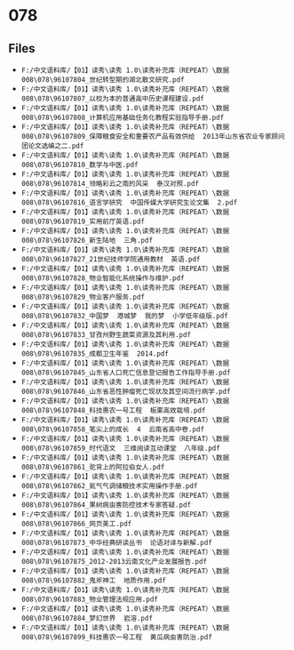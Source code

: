 # 078

## Files

- `F:/中文语料库/【01】读秀\读秀 1.0\读秀补充库（REPEAT）\数据008\078\96107804_世纪转型期的湖北散文研究.pdf`
- `F:/中文语料库/【01】读秀\读秀 1.0\读秀补充库（REPEAT）\数据008\078\96107807_以校为本的普通高中历史课程建设.pdf`
- `F:/中文语料库/【01】读秀\读秀 1.0\读秀补充库（REPEAT）\数据008\078\96107808_计算机应用基础任务化教程实验指导手册.pdf`
- `F:/中文语料库/【01】读秀\读秀 1.0\读秀补充库（REPEAT）\数据008\078\96107809_保障粮食安全和重要农产品有效供给  2013年山东省农业专家顾问团论文选编之二.pdf`
- `F:/中文语料库/【01】读秀\读秀 1.0\读秀补充库（REPEAT）\数据008\078\96107810_数学与中医.pdf`
- `F:/中文语料库/【01】读秀\读秀 1.0\读秀补充库（REPEAT）\数据008\078\96107814_领略彩云之南的风采  泰汉对照.pdf`
- `F:/中文语料库/【01】读秀\读秀 1.0\读秀补充库（REPEAT）\数据008\078\96107816_语言学研究  中国传媒大学研究生论文集  2.pdf`
- `F:/中文语料库/【01】读秀\读秀 1.0\读秀补充库（REPEAT）\数据008\078\96107819_实用前厅英语.pdf`
- `F:/中文语料库/【01】读秀\读秀 1.0\读秀补充库（REPEAT）\数据008\078\96107826_新生陆地  三角.pdf`
- `F:/中文语料库/【01】读秀\读秀 1.0\读秀补充库（REPEAT）\数据008\078\96107827_21世纪技师学院通用教材  英语.pdf`
- `F:/中文语料库/【01】读秀\读秀 1.0\读秀补充库（REPEAT）\数据008\078\96107828_物业智能化系统操作与维护.pdf`
- `F:/中文语料库/【01】读秀\读秀 1.0\读秀补充库（REPEAT）\数据008\078\96107829_物业客户服务.pdf`
- `F:/中文语料库/【01】读秀\读秀 1.0\读秀补充库（REPEAT）\数据008\078\96107832_中国梦  港城梦  我的梦  小学低年级版.pdf`
- `F:/中文语料库/【01】读秀\读秀 1.0\读秀补充库（REPEAT）\数据008\078\96107833_甘孜州野生蔬菜资源及其利用.pdf`
- `F:/中文语料库/【01】读秀\读秀 1.0\读秀补充库（REPEAT）\数据008\078\96107835_成都卫生年鉴  2014.pdf`
- `F:/中文语料库/【01】读秀\读秀 1.0\读秀补充库（REPEAT）\数据008\078\96107845_山东省人口死亡信息登记报告工作指导手册.pdf`
- `F:/中文语料库/【01】读秀\读秀 1.0\读秀补充库（REPEAT）\数据008\078\96107846_山东省恶性肿瘤死亡现状及其空间流行病学.pdf`
- `F:/中文语料库/【01】读秀\读秀 1.0\读秀补充库（REPEAT）\数据008\078\96107848_科技惠农一号工程  板栗高效栽培.pdf`
- `F:/中文语料库/【01】读秀\读秀 1.0\读秀补充库（REPEAT）\数据008\078\96107858_笔尖上的成长  4  云南省高中卷.pdf`
- `F:/中文语料库/【01】读秀\读秀 1.0\读秀补充库（REPEAT）\数据008\078\96107859_时代语文  三维阅读互动课堂  八年级.pdf`
- `F:/中文语料库/【01】读秀\读秀 1.0\读秀补充库（REPEAT）\数据008\078\96107861_驼背上的阿拉伯女人.pdf`
- `F:/中文语料库/【01】读秀\读秀 1.0\读秀补充库（REPEAT）\数据008\078\96107862_氮气气调储粮技术实用操作手册.pdf`
- `F:/中文语料库/【01】读秀\读秀 1.0\读秀补充库（REPEAT）\数据008\078\96107864_果树病虫害防控技术专家答疑.pdf`
- `F:/中文语料库/【01】读秀\读秀 1.0\读秀补充库（REPEAT）\数据008\078\96107866_网页美工.pdf`
- `F:/中文语料库/【01】读秀\读秀 1.0\读秀补充库（REPEAT）\数据008\078\96107873_中华经典研读丛书  论语对译与新解.pdf`
- `F:/中文语料库/【01】读秀\读秀 1.0\读秀补充库（REPEAT）\数据008\078\96107875_2012-2013云南文化产业发展报告.pdf`
- `F:/中文语料库/【01】读秀\读秀 1.0\读秀补充库（REPEAT）\数据008\078\96107882_鬼斧神工  地质作用.pdf`
- `F:/中文语料库/【01】读秀\读秀 1.0\读秀补充库（REPEAT）\数据008\078\96107883_物业管理法规应用.pdf`
- `F:/中文语料库/【01】读秀\读秀 1.0\读秀补充库（REPEAT）\数据008\078\96107884_梦幻世界  岩溶.pdf`
- `F:/中文语料库/【01】读秀\读秀 1.0\读秀补充库（REPEAT）\数据008\078\96107899_科技惠农一号工程  黄瓜病虫害防治.pdf`
